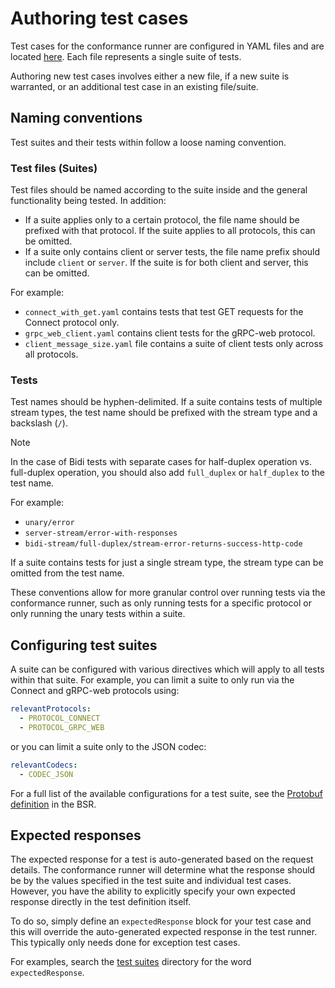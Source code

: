 # Authoring test cases

Test cases for the conformance runner are configured in YAML files and are located [here](testsuites). Each file 
represents a single suite of tests. 

Authoring new test cases involves either a new file, if a new suite is warranted, or an additional test case in an 
existing file/suite. 

## Naming conventions

Test suites and their tests within follow a loose naming convention. 

### Test files (Suites)

Test files should be named according to the suite inside and the general functionality being tested. In addition:

* If a suite applies only to a certain protocol, the file name should be prefixed with that protocol. If the suite applies
  to all protocols, this can be omitted.
* If a suite only contains client or server tests, the file name prefix should include `client` or `server`. If the suite is
  for both client and server, this can be omitted.

For example:
* `connect_with_get.yaml` contains tests that test GET requests for the Connect protocol only.
* `grpc_web_client.yaml` contains client tests for the gRPC-web protocol. 
* `client_message_size.yaml` file contains a suite of client tests only across all protocols. 

### Tests

Test names should be hyphen-delimited. If a suite contains tests of multiple stream types, the test name should be 
prefixed with the stream type and a backslash (`/`).

 > [!NOTE]  
 > In the case of Bidi tests with separate cases for half-duplex operation vs. full-duplex
 > operation, you should also add `full_duplex` or `half_duplex` to the test name. 

 For example:

* `unary/error`
* `server-stream/error-with-responses`
* `bidi-stream/full-duplex/stream-error-returns-success-http-code`

If a suite contains tests for just a single stream type, the stream type can be omitted from the test name.

These conventions allow for more granular control over running tests via the conformance runner, such as only running tests
for a specific protocol or only running the unary tests within a suite.

## Configuring test suites

A suite can be configured with various directives which will apply to all tests within that suite. For example, you 
can limit a suite to only run via the Connect and gRPC-web protocols using:

```yaml
relevantProtocols:
  - PROTOCOL_CONNECT
  - PROTOCOL_GRPC_WEB
```

or you can limit a suite only to the JSON codec:

```yaml
relevantCodecs:
  - CODEC_JSON
```

For a full list of the available configurations for a test suite, see the [Protobuf definition](suite-proto) in the BSR.

## Expected responses

The expected response for a test is auto-generated based on the request details. The conformance runner will determine what the response 
should be by the values specified in the test suite and individual test cases. However, you have the ability to explicitly specify your 
own expected response directly in the test definition itself. 

To do so, simply define an `expectedResponse` block for your test case and this will
override the auto-generated expected response in the test runner. This typically only needs done for exception test cases. 

For examples, search the [test suites](testsuites) directory for the word `expectedResponse`.

[testsuites]: https://github.com/connectrpc/conformance/tree/main/internal/app/connectconformance/testsuites/data
[suite-proto]: https://buf.build/connectrpc/conformance/file/main:connectrpc/conformance/v1/suite.proto
